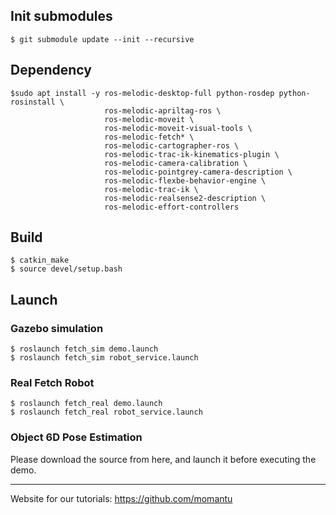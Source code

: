 ## Init submodules

`$ git submodule update --init --recursive`

## Dependency

```
$sudo apt install -y ros-melodic-desktop-full python-rosdep python-rosinstall \
                     ros-melodic-apriltag-ros \
                     ros-melodic-moveit \
                     ros-melodic-moveit-visual-tools \
                     ros-melodic-fetch* \
                     ros-melodic-cartographer-ros \
                     ros-melodic-trac-ik-kinematics-plugin \
                     ros-melodic-camera-calibration \
                     ros-melodic-pointgrey-camera-description \
                     ros-melodic-flexbe-behavior-engine \
                     ros-melodic-trac-ik \
                     ros-melodic-realsense2-description \
                     ros-melodic-effort-controllers 
```

## Build
```
$ catkin_make
$ source devel/setup.bash
```

## Launch
### Gazebo simulation
```
$ roslaunch fetch_sim demo.launch
$ roslaunch fetch_sim robot_service.launch
```

### Real Fetch Robot
```
$ roslaunch fetch_real demo.launch
$ roslaunch fetch_real robot_service.launch
```
### Object 6D Pose Estimation
Please download the source from here, and launch it before executing the demo.

---

 Website for our tutorials:
 https://github.com/momantu